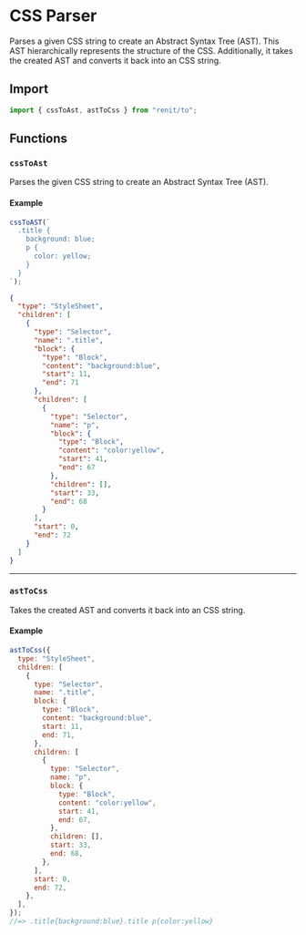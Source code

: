 # CSS Parser

Parses a given CSS string to create an Abstract Syntax Tree (AST). This AST hierarchically represents the structure of the CSS. Additionally, it takes the created AST and converts it back into an CSS string.

## Import

```js
import { cssToAst, astToCss } from "renit/to";
```

## Functions

### `cssToAst`

Parses the given CSS string to create an Abstract Syntax Tree (AST).

#### Example

```js
cssToAST(`
  .title {
    background: blue;
    p {
      color: yellow;
    }
  }
`);
```

```json
{
  "type": "StyleSheet",
  "children": [
    {
      "type": "Selector",
      "name": ".title",
      "block": {
        "type": "Block",
        "content": "background:blue",
        "start": 11,
        "end": 71
      },
      "children": [
        {
          "type": "Selector",
          "name": "p",
          "block": {
            "type": "Block",
            "content": "color:yellow",
            "start": 41,
            "end": 67
          },
          "children": [],
          "start": 33,
          "end": 68
        }
      ],
      "start": 0,
      "end": 72
    }
  ]
}
```

---

### `astToCss`

Takes the created AST and converts it back into an CSS string.

#### Example

```js
astToCss({
  type: "StyleSheet",
  children: [
    {
      type: "Selector",
      name: ".title",
      block: {
        type: "Block",
        content: "background:blue",
        start: 11,
        end: 71,
      },
      children: [
        {
          type: "Selector",
          name: "p",
          block: {
            type: "Block",
            content: "color:yellow",
            start: 41,
            end: 67,
          },
          children: [],
          start: 33,
          end: 68,
        },
      ],
      start: 0,
      end: 72,
    },
  ],
});
//=> .title{background:blue}.title p{color:yellow}
```
